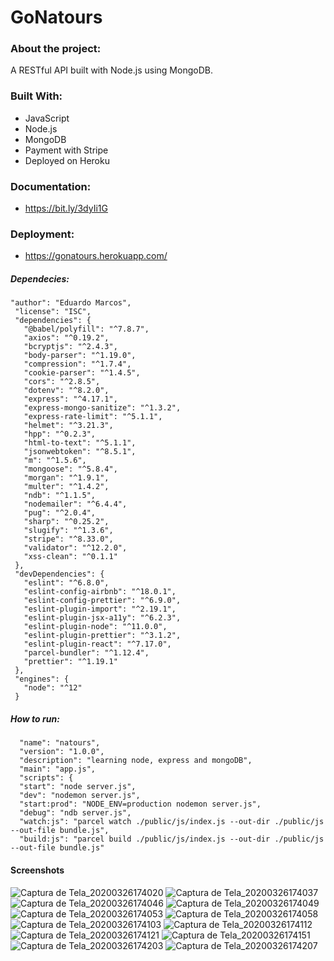 # GoNatours

### About the project:

A RESTful API built with Node.js using MongoDB.

### Built With:

* JavaScript
* Node.js
* MongoDB
* Payment with Stripe
* Deployed on Heroku

### Documentation:

* https://bit.ly/3dyIi1G

### Deployment:

* https://gonatours.herokuapp.com/

##### Dependecies:

    "author": "Eduardo Marcos",
     "license": "ISC",
     "dependencies": {
       "@babel/polyfill": "^7.8.7",
       "axios": "^0.19.2",
       "bcryptjs": "^2.4.3",
       "body-parser": "^1.19.0",
       "compression": "^1.7.4",
       "cookie-parser": "^1.4.5",
       "cors": "^2.8.5",
       "dotenv": "^8.2.0",
       "express": "^4.17.1",
       "express-mongo-sanitize": "^1.3.2",
       "express-rate-limit": "^5.1.1",
       "helmet": "^3.21.3",
       "hpp": "^0.2.3",
       "html-to-text": "^5.1.1",
       "jsonwebtoken": "^8.5.1",
       "m": "^1.5.6",
       "mongoose": "^5.8.4",
       "morgan": "^1.9.1",
       "multer": "^1.4.2",
       "ndb": "^1.1.5",
       "nodemailer": "^6.4.4",
       "pug": "^2.0.4",
       "sharp": "^0.25.2",
       "slugify": "^1.3.6",
       "stripe": "^8.33.0",
       "validator": "^12.2.0",
       "xss-clean": "^0.1.1"
     },
     "devDependencies": {
       "eslint": "^6.8.0",
       "eslint-config-airbnb": "^18.0.1",
       "eslint-config-prettier": "^6.9.0",
       "eslint-plugin-import": "^2.19.1",
       "eslint-plugin-jsx-a11y": "^6.2.3",
       "eslint-plugin-node": "^11.0.0",
       "eslint-plugin-prettier": "^3.1.2",
       "eslint-plugin-react": "^7.17.0",
       "parcel-bundler": "^1.12.4",
       "prettier": "^1.19.1"
     },
     "engines": {
       "node": "^12"
     }
     
##### How to run:
      "name": "natours",
      "version": "1.0.0",
      "description": "learning node, express and mongoDB",
      "main": "app.js",
      "scripts": {
      "start": "node server.js",
      "dev": "nodemon server.js",
      "start:prod": "NODE_ENV=production nodemon server.js",
      "debug": "ndb server.js",
      "watch:js": "parcel watch ./public/js/index.js --out-dir ./public/js --out-file bundle.js",
      "build:js": "parcel build ./public/js/index.js --out-dir ./public/js --out-file bundle.js"
      
      
#### Screenshots

![Captura de Tela_20200326174020](https://user-images.githubusercontent.com/44758312/77696522-47dd2000-6f8c-11ea-81d9-0dfaa9c58a95.png)
![Captura de Tela_20200326174037](https://user-images.githubusercontent.com/44758312/77696533-4ca1d400-6f8c-11ea-98cf-ab7abefec704.png)
![Captura de Tela_20200326174046](https://user-images.githubusercontent.com/44758312/77696537-4e6b9780-6f8c-11ea-8d8f-838dbad33cd9.png)
![Captura de Tela_20200326174049](https://user-images.githubusercontent.com/44758312/77696541-4f9cc480-6f8c-11ea-9160-8ca82cf816eb.png)
![Captura de Tela_20200326174053](https://user-images.githubusercontent.com/44758312/77696546-51668800-6f8c-11ea-9234-091e8b57e0f9.png)
![Captura de Tela_20200326174058](https://user-images.githubusercontent.com/44758312/77696548-53304b80-6f8c-11ea-98db-e7975265205f.png)
![Captura de Tela_20200326174103](https://user-images.githubusercontent.com/44758312/77696550-54617880-6f8c-11ea-9e25-644efe827cc7.png)
![Captura de Tela_20200326174112](https://user-images.githubusercontent.com/44758312/77696554-5592a580-6f8c-11ea-89e4-7a16475c0363.png)
![Captura de Tela_20200326174121](https://user-images.githubusercontent.com/44758312/77696559-56c3d280-6f8c-11ea-926a-f199d82a852a.png)
![Captura de Tela_20200326174151](https://user-images.githubusercontent.com/44758312/77696563-57f4ff80-6f8c-11ea-8f39-c49642394d07.png)
![Captura de Tela_20200326174203](https://user-images.githubusercontent.com/44758312/77696568-59262c80-6f8c-11ea-9b92-e0609e69dd93.png)
![Captura de Tela_20200326174207](https://user-images.githubusercontent.com/44758312/77696572-5a575980-6f8c-11ea-9f61-2bdd061b2dd4.png)


